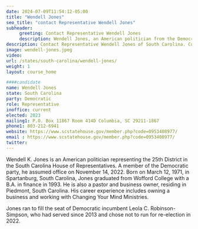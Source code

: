```yaml
---
date: 2024-07-09T11:54:12-05:00
title: "Wendell Jones"
seo_title: "contact Representative Wendell Jones"
subheader:
     greeting: Contact Representative Wendell Jones
     description: Wendell Jones, an American politician from the Democratic Party, is a member of the South Carolina House of Representatives, representing District 25. He assumed office on November 14, 2022.
description: Contact Representative Wendell Jones of South Carolina. Contact information for Wendell Jones includes email address, phone number, and mailing address.
image: wendell-jones.jpeg
video:
url: /states/south-carolina/wendell-jones/
weight: 1
layout: course_home

####candidate
name: Wendell Jones
state: South Carolina
party: Democratic
role: Representative
inoffice: current
elected: 2023
mailing1: P.O. Box 11867 Room 414D Columbia, SC 29211-1867
phone1: 803-212-6941
website: https://www.scstatehouse.gov/member.php?code=0953408977/
email : https://www.scstatehouse.gov/member.php?code=0953408977/
twitter: 
---
```

Wendell K. Jones is an American politician representing the 25th District in the South Carolina House of Representatives. A member of the Democratic party, he assumed office on November 14, 2022. Born on March 12, 1971, in Spartanburg, South Carolina, Jones graduated from Wofford College with a B.A. in finance in 1993. He is also a pastor and business owner, residing in Piedmont, South Carolina. His career experience includes owning a business and working with Changing Your Mind Ministries.

Jones ran to fill the seat of Democratic incumbent Leola C. Robinson-Simpson, who had served since 2013 and chose not to run for re-election in 2022.
